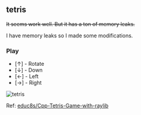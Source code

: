 ## tetris

~~It seems work well. But it has a ton of memory leaks.~~

I have  memory leaks so I made some modifications.

### Play
- [↑] - Rotate
- [↓] - Down
- [←] - Left
- [→] - Right

![tetris](https://github.com/user-attachments/assets/810f0d01-29a7-4705-87cf-5f677f8a399d)

Ref: [educ8s/Cpp-Tetris-Game-with-raylib](https://github.com/educ8s/Cpp-Tetris-Game-with-raylib)
